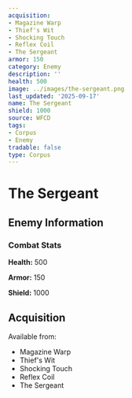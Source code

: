 ```yaml
---
acquisition:
- Magazine Warp
- Thief's Wit
- Shocking Touch
- Reflex Coil
- The Sergeant
armor: 150
category: Enemy
description: ''
health: 500
image: ../images/the-sergeant.png
last_updated: '2025-09-17'
name: The Sergeant
shield: 1000
source: WFCD
tags:
- Corpus
- Enemy
tradable: false
type: Corpus
---
```


# The Sergeant

## Enemy Information

### Combat Stats

**Health:** 500

**Armor:** 150

**Shield:** 1000

## Acquisition

Available from:
- Magazine Warp
- Thief's Wit
- Shocking Touch
- Reflex Coil
- The Sergeant

